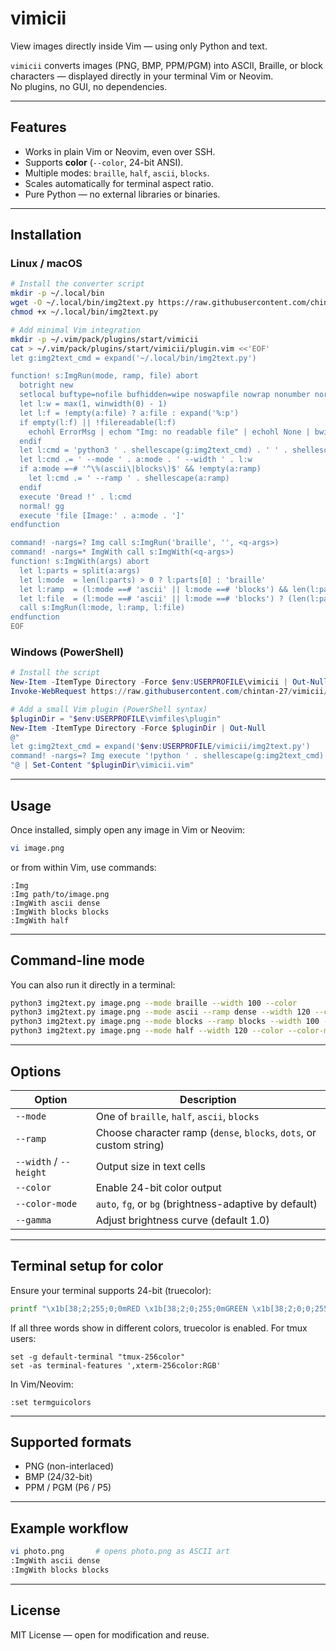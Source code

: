 # vimicii
View images directly inside Vim — using only Python and text.

`vimicii` converts images (PNG, BMP, PPM/PGM) into ASCII, Braille, or block characters — displayed directly in your terminal Vim or Neovim.  
No plugins, no GUI, no dependencies.

---

## Features
- Works in plain Vim or Neovim, even over SSH.
- Supports **color** (`--color`, 24-bit ANSI).
- Multiple modes: `braille`, `half`, `ascii`, `blocks`.
- Scales automatically for terminal aspect ratio.
- Pure Python — no external libraries or binaries.

---

## Installation

### Linux / macOS

```bash
# Install the converter script
mkdir -p ~/.local/bin
wget -O ~/.local/bin/img2text.py https://raw.githubusercontent.com/chintan-27/vimicii/main/img2text.py
chmod +x ~/.local/bin/img2text.py

# Add minimal Vim integration
mkdir -p ~/.vim/pack/plugins/start/vimicii
cat > ~/.vim/pack/plugins/start/vimicii/plugin.vim <<'EOF'
let g:img2text_cmd = expand('~/.local/bin/img2text.py')

function! s:ImgRun(mode, ramp, file) abort
  botright new
  setlocal buftype=nofile bufhidden=wipe noswapfile nowrap nonumber norelativenumber
  let l:w = max(1, winwidth(0) - 1)
  let l:f = !empty(a:file) ? a:file : expand('%:p')
  if empty(l:f) || !filereadable(l:f)
    echohl ErrorMsg | echom "Img: no readable file" | echohl None | bwipeout! | return
  endif
  let l:cmd = 'python3 ' . shellescape(g:img2text_cmd) . ' ' . shellescape(l:f)
  let l:cmd .= ' --mode ' . a:mode . ' --width ' . l:w
  if a:mode =~# '^\%(ascii\|blocks\)$' && !empty(a:ramp)
    let l:cmd .= ' --ramp ' . shellescape(a:ramp)
  endif
  execute '0read !' . l:cmd
  normal! gg
  execute 'file [Image:' . a:mode . ']'
endfunction

command! -nargs=? Img call s:ImgRun('braille', '', <q-args>)
command! -nargs=* ImgWith call s:ImgWith(<q-args>)
function! s:ImgWith(args) abort
  let l:parts = split(a:args)
  let l:mode  = len(l:parts) > 0 ? l:parts[0] : 'braille'
  let l:ramp  = (l:mode ==# 'ascii' || l:mode ==# 'blocks') && len(l:parts) > 1 ? l:parts[1] : ''
  let l:file  = (l:mode ==# 'ascii' || l:mode ==# 'blocks') ? (len(l:parts) > 2 ? l:parts[2] : '') : (len(l:parts) > 1 ? l:parts[1] : '')
  call s:ImgRun(l:mode, l:ramp, l:file)
endfunction
EOF
````

### Windows (PowerShell)

```powershell
# Install the script
New-Item -ItemType Directory -Force $env:USERPROFILE\vimicii | Out-Null
Invoke-WebRequest https://raw.githubusercontent.com/chintan-27/vimicii/main/img2text.py -OutFile $env:USERPROFILE\vimicii\img2text.py

# Add a small Vim plugin (PowerShell syntax)
$pluginDir = "$env:USERPROFILE\vimfiles\plugin"
New-Item -ItemType Directory -Force $pluginDir | Out-Null
@"
let g:img2text_cmd = expand('$env:USERPROFILE/vimicii/img2text.py')
command! -nargs=? Img execute '!python ' . shellescape(g:img2text_cmd) . ' ' . shellescape(expand("<args>"))
"@ | Set-Content "$pluginDir\vimicii.vim"
```

---

## Usage

Once installed, simply open any image in Vim or Neovim:

```bash
vi image.png
```

or from within Vim, use commands:

```
:Img
:Img path/to/image.png
:ImgWith ascii dense
:ImgWith blocks blocks
:ImgWith half
```

---

## Command-line mode

You can also run it directly in a terminal:

```bash
python3 img2text.py image.png --mode braille --width 100 --color
python3 img2text.py image.png --mode ascii --ramp dense --width 120 --color
python3 img2text.py image.png --mode blocks --ramp blocks --width 100 --color --color-mode bg
python3 img2text.py image.png --mode half --width 120 --color --color-mode auto
```

---

## Options

| Option                 | Description                                                         |
| ---------------------- | ------------------------------------------------------------------- |
| `--mode`               | One of `braille`, `half`, `ascii`, `blocks`                         |
| `--ramp`               | Choose character ramp (`dense`, `blocks`, `dots`, or custom string) |
| `--width` / `--height` | Output size in text cells                                           |
| `--color`              | Enable 24-bit color output                                          |
| `--color-mode`         | `auto`, `fg`, or `bg` (brightness-adaptive by default)              |
| `--gamma`              | Adjust brightness curve (default 1.0)                               |

---

## Terminal setup for color

Ensure your terminal supports 24-bit (truecolor):

```bash
printf "\x1b[38;2;255;0;0mRED \x1b[38;2;0;255;0mGREEN \x1b[38;2;0;0;255mBLUE\x1b[0m\n"
```

If all three words show in different colors, truecolor is enabled.
For tmux users:

```
set -g default-terminal "tmux-256color"
set -as terminal-features ',xterm-256color:RGB'
```

In Vim/Neovim:

```
:set termguicolors
```

---

## Supported formats

* PNG (non-interlaced)
* BMP (24/32-bit)
* PPM / PGM (P6 / P5)

---

## Example workflow

```bash
vi photo.png       # opens photo.png as ASCII art
:ImgWith ascii dense
:ImgWith blocks blocks
```

---

## License

MIT License — open for modification and reuse.




